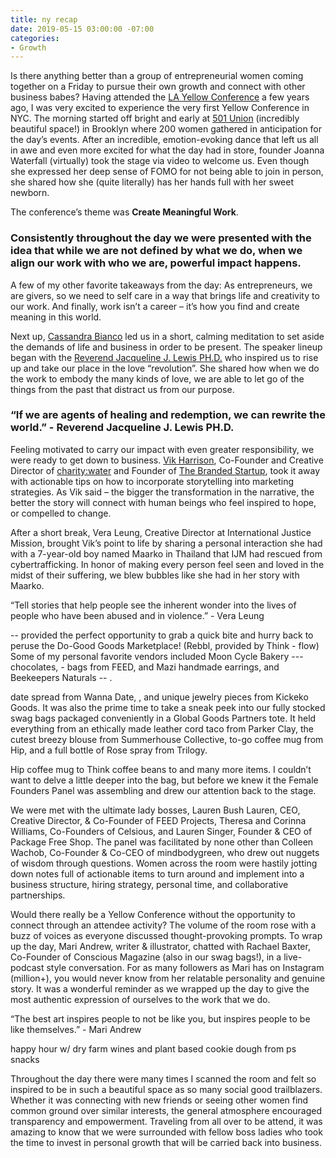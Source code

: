 ```yaml
---
title: ny recap
date: 2019-05-15 03:00:00 -07:00
categories:
- Growth
---
```


Is there anything better than a group of entrepreneurial women coming together on a Friday to pursue their own growth and connect with other business babes? Having attended the [LA Yellow Conference](https://yellowcollective.lpages.co/yellow-conference-2019/) a few years ago, I was very excited to experience the very first Yellow Conference in NYC. The morning started off bright and early at [501 Union](http://www.501union.com/#home) (incredibly beautiful space!) in Brooklyn where 200 women gathered in anticipation for the day’s events. After an incredible, emotion-evoking dance that left us all in awe and even more excited for what the day had in store, founder Joanna Waterfall (virtually) took the stage via video to welcome us. Even though she expressed her deep sense of FOMO for not being able to join in person, she shared how she (quite literally) has her hands full with her sweet newborn. 

The conference’s theme was **Create Meaningful Work**. 

### Consistently throughout the day we were presented with the idea that while we are not defined by what we do, when we align our work with who we are, powerful impact happens. 

A few of my other favorite takeaways from the day: As entrepreneurs, we are givers, so we need to self care in a way that brings life and creativity to our work. And finally, work isn’t a career – it’s how you find and create meaning in this world.

Next up, [Cassandra Bianco](https://www.instagram.com/cnbianco/) led us in a short, calming meditation to set aside the demands of life and business in order to be present. The speaker lineup began with the [Reverend Jacqueline J. Lewis PH.D.](http://www.jacquijlewis.com/) who inspired us to rise up and take our place in the love “revolution”. She shared how when we do the work to embody the many kinds of love, we are able to let go of the things from the past that distract us from our purpose. 

### “If we are agents of healing and redemption, we can rewrite the world.” - Reverend Jacqueline J. Lewis PH.D.

Feeling motivated to carry our impact with even greater responsibility, we were ready to get down to business. [Vik Harrison](https://www.instagram.com/vikharrison/), Co-Founder and Creative Director of [charity:water](https://www.charitywater.org/) and Founder of [The Branded Startup](https://www.thebrandedstartup.com/), took it away with actionable tips on how to incorporate storytelling into marketing strategies. As Vik said – the bigger the transformation in the narrative, the better the story will connect with human beings who feel inspired to hope, or compelled to change. 

After a short break, Vera Leung, Creative Director at International Justice Mission, brought Vik’s point to life by sharing a personal interaction she had with a 7-year-old boy named Maarko in Thailand that IJM had rescued from cybertrafficking. In honor of making every person feel seen and loved in the midst of their suffering, we blew bubbles like she had in her story with Maarko. 

“Tell stories that help people see the inherent wonder into the lives of people who have been abused and in violence.” - Vera Leung

-- provided the perfect opportunity to grab a quick bite and hurry back to peruse the Do-Good Goods Marketplace! (Rebbl, provided by Think - flow) Some of my personal favorite vendors included Moon Cycle Bakery --- chocolates, - bags from FEED, and Mazi handmade earrings, and Beekeepers Naturals -- . 

date spread from Wanna Date, , and unique jewelry pieces from Kickeko Goods. It was also the prime time to take a sneak peek into our fully stocked swag bags packaged conveniently in a Global Goods Partners tote. It held everything from an ethically made leather cord taco from Parker Clay, the cutest breezy blouse from Summerhouse Collective, to-go coffee mug from Hip, and a full bottle of Rose spray from Trilogy. 

Hip coffee mug to Think coffee beans to  and many more items. I couldn’t want to delve a little deeper into the bag, but before we knew it the Female Founders Panel was assembling and drew our attention back to the stage. 

We were met with the ultimate lady bosses, Lauren Bush Lauren, CEO, Creative Director, & Co-Founder of FEED Projects, Theresa and Corinna Williams, Co-Founders of Celsious, and Lauren Singer, Founder & CEO of Package Free Shop. The panel was facilitated by none other than Colleen Wachob, Co-Founder & Co-CEO of mindbodygreen, who drew out nuggets of wisdom through questions. Women across the room were hastily jotting down notes full of actionable items to turn around and implement into a business structure, hiring strategy, personal time, and collaborative partnerships. 

Would there really be a Yellow Conference without the opportunity to connect through an attendee activity? The volume of the room rose with a buzz of voices as everyone discussed thought-provoking prompts. To wrap up the day, Mari Andrew, writer & illustrator, chatted with Rachael Baxter, Co-Founder of Conscious Magazine (also in our swag bags!), in a live-podcast style conversation. For as many followers as Mari has on Instagram (million+), you would never know from her relatable personality and genuine story. It was a wonderful reminder as we wrapped up the day to give the most authentic expression of ourselves to the work that we do.

“The best art inspires people to not be like you, but inspires people to be like themselves.” - Mari Andrew

happy hour w/ dry farm wines and plant based cookie dough from ps snacks

Throughout the day there were many times I scanned the room and felt so inspired to be in such a beautiful space as so many social good trailblazers. Whether it was connecting with new friends or seeing other women find common ground over similar interests, the general atmosphere encouraged transparency and empowerment. Traveling from all over to be attend, it was amazing to know that we were surrounded with fellow boss ladies who took the time to invest in personal growth that will be carried back into business. 